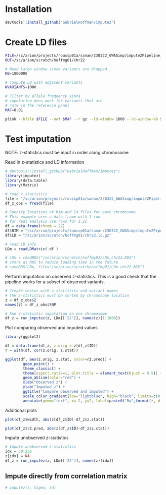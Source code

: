 
# Installation
```r
devtools::install_github("GabrielHoffman/imputez")
```

# Create LD files
```sh
FILE=/sc/arion/projects/roussp01a/sanan/230322_GWASimp/imputeZPipeline_V2/inter/230424/plinkStep2/1kg_chr22
OUT=/sc/arion/scratch/hoffmg01/chr22

# Need large window since variants are dropped
KB=1000000

# Compute LD with adjacent variants
NVARIANTS=1000

# Filter by allele frequency since
# imputation does work for variants that are 
# rate in the reference panel
MAF=0.01 

plink --bfile $FILE --maf $MAF --r gz --ld-window 1000 --ld-window-kb $KB --ld-window-r2 0 --threads 12 --out $OUT
```

# Test imputation
NOTE: z-statistics must be input in order along chromosome

Read in z-statistics and LD information
```r
# devtools::install_github("GabrielHoffman/imputez")
library(imputez)
library(data.table)
library(Matrix)

# read z-statistics
file = "/sc/arion/projects/roussp01a/sanan/230322_GWASimp/imputeZPipeline_V2/exampleForGabriel/GWAS_Zscores_corrected/Bellenguez_AD_chr22.tsv"
df_z_obs = fread(file)

# Specify locations of bim and ld files for each chromosome
# This example uses a data frame with 1 row
# for real analysis use rows for 1:22
df = data.frame(chrom = 22)
df$BIM = "/sc/arion/projects/roussp01a/sanan/230322_GWASimp/imputeZPipeline_V2/inter/230424/plinkStep2/1kg_chr22.bim"
df$LD = "/sc/arion/scratch/hoffmg01/chr22.ld.gz"

# read LD info
LDm = readLDMatrix( df )

# LDm = readRDS("/sc/arion/scratch/hoffmg01/LDm_chr22.RDS")
# store as RDS to reduce loading time in the future
# saveRDS(LDm, file="/sc/arion/scratch/hoffmg01/LDm_chr22.RDS")
```

Perform imputation on observed z-statistics.  This is a good check that the pipeline works for a subset of observed variants.
```r
# Create vector with z-statistics and variant names
# the z-statistics must be sorted by chromosome location
z = df_z_obs$Z
names(z) = df_z_obs$SNP

# Run z-statistic imputation on one chromosome
df_z = run_imputez(z, LDm[['22']], names(z)[1:1000])
```

Plot comparing observed and imputed values
```r
library(ggplot2)

df = data.frame(df_z, z.orig = z[df_z$ID]) 
r = with(df, cor(z.orig, z.stat))

ggplot(df, aes(z.orig, z.stat, color=r2.pred)) +
		geom_point() +
		theme_classic() +
		theme(aspect.ratio=1, plot.title = element_text(hjust = 0.5)) +
		geom_abline(color="red") + 
		xlab("Observed z") + 
		ylab("Imputed z") + 
		ggtitle("Compare observed and imputed") +
		scale_color_gradient(low="lightblue", high="black", limits=c(0,1)) +
		annotate(geom="text", x=-2, y=2, label=paste0("R=",format(r, digits=4)))
```

Additional plots
```r
plot(df_z$width, abs(z[df_z$ID]-df_z$z.stat))

plot(df_z$r2.pred, abs(z[df_z$ID]-df_z$z.stat))
```

Impute unobserved z-statistics
```r
# Impute unobserved z-statistics
idx = 50:255
z[idx] = NA
df_z = run_imputez(z, LDm[['22']], names(z)[idx])
```





## Impute directly from correlation matrix
```r
# imputez(z, Sigma, id)
```
